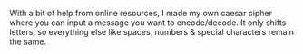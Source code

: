 With a bit of help from online resources, I made my own caesar cipher where you can input a message you want to encode/decode.
It only shifts letters, so everything else like spaces, numbers & special characters remain the same.
